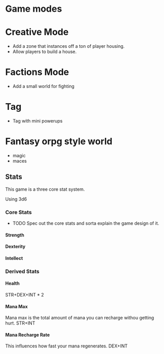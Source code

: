 # Game modes


# Creative Mode
- Add a zone that instances off a ton of player housing.
 - Allow players to build a house.

# Factions Mode
- Add a small world for fighting

# Tag
- Tag with mini powerups

# Fantasy orpg style world
- magic
- maces

## Stats
This game is a three core stat system.

Using 3d6
### Core Stats
- TODO Spec out the core stats and sorta explain the game design of it.

#### Strength
#### Dexterity
#### Intellect

### Derived Stats
#### Health
STR+DEX+INT * 2

#### Mana Max
Mana max is the total amount of mana you can recharge withou getting hurt.
STR+INT

#### Mana Recharge Rate
This influences how fast your mana regenerates.
DEX+INT
